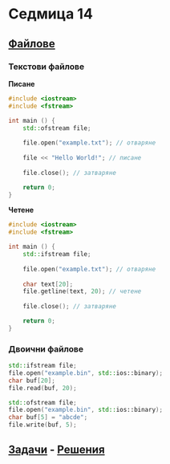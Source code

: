 # Седмица 14

## [Файлове](https://cplusplus.com/doc/tutorial/files/)

### Текстови файлове

**Писане**

```c++
#include <iostream>
#include <fstream>

int main () {
    std::ofstream file;
    
    file.open("example.txt"); // отваряне
    
    file << "Hello World!"; // писане
    
    file.close(); // затваряне

    return 0;
}
```

**Четене**

```c++
#include <iostream>
#include <fstream>

int main () {
    std::ifstream file;
    
    file.open("example.txt"); // отваряне
    
    char text[20];
    file.getline(text, 20); // четене
    
    file.close(); // затваряне

    return 0;
}
```

### Двоични файлове

```c++
std::ifstream file;
file.open("example.bin", std::ios::binary);
char buf[20];
file.read(buf, 20);

std::ofstream file;
file.open("example.bin", std::ios::binary);
char buf[5] = "abcde";
file.write(buf, 5);
```



## [Задачи](tasks.md) - [Решения](solutions/)
